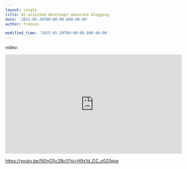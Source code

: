 ```yaml
---
layout: single
title: AI-assisted develoepr advocate blogging
date: '2025-05-20T00:00:00.000-08:00'
author: frances

modified_time: '2025-05-20T00:00:00.000-08:00'
---
```


video:

<iframe width="560" height="315" src="https://www.youtube.com/embed/5I0nG5c2Bc0?si=H9z1d_DZ_o0Z0pjw" frameborder="0" allow="accelerometer; autoplay; clipboard-write; encrypted-media; gyroscope; picture-in-picture" allowfullscreen></iframe>


https://youtu.be/5I0nG5c2Bc0?si=H9z1d_DZ_o0Z0pjw